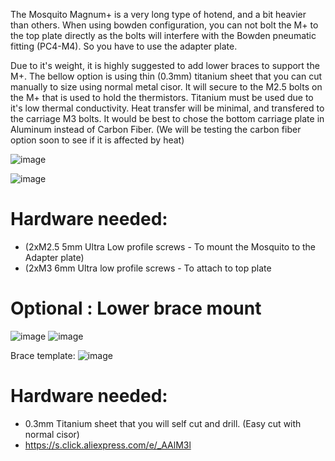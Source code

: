 The Mosquito Magnum+ is a very long type of hotend, and a bit heavier than others. When using bowden configuration, you can not bolt the M+ to the top plate directly as the bolts will interfere with the Bowden pneumatic fitting (PC4-M4). So you have to use the adapter plate.

Due to it's weight, it is highly suggested to add lower braces to support the M+. The bellow option is using thin (0.3mm) titanium sheet that you can cut manually to size using normal metal cisor. It will secure to the M2.5 bolts on the M+ that is used to hold the thermistors. Titanium must be used due to it's low thermal conductivity. Heat transfer will be minimal, and transfered to the carriage M3 bolts. It would be best to chose the bottom carriage plate in Aluminum instead of Carbon Fiber. (We will be testing the carbon fiber option soon to see if it is affected by heat)

![image](https://user-images.githubusercontent.com/37383368/143982841-a700927a-6d3a-4ea6-bcc3-9d1d4229d379.png)


![image](https://user-images.githubusercontent.com/37383368/143985275-7765dd37-95b5-4ddc-955a-6463666d065a.png)

# Hardware needed:

- (2xM2.5 5mm Ultra Low profile screws - To mount the Mosquito to the Adapter plate)
- (2xM3 6mm Ultra low profile screws - To attach to top plate 

# Optional :  Lower brace mount

![image](https://user-images.githubusercontent.com/37383368/150855570-1ee59eb1-a0ac-4679-945d-ac0987836d54.png)
![image](https://user-images.githubusercontent.com/37383368/150856291-37929e1c-eef6-439b-a130-6e7c7c2b95af.png)

Brace template:
![image](https://user-images.githubusercontent.com/37383368/150856175-2988d79e-38eb-41a2-9b76-06e18ee1562a.png)


# Hardware needed:

- 0.3mm Titanium sheet that you will self cut and drill. (Easy cut with normal cisor)
- https://s.click.aliexpress.com/e/_AAlM3l
